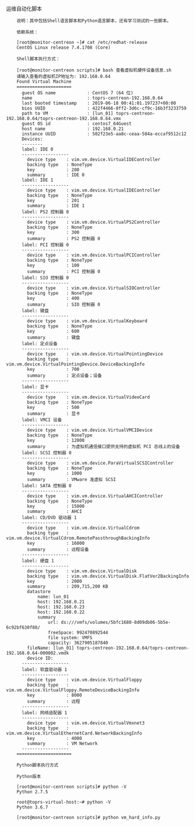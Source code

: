 
运维自动化脚本

        说明：其中包括Shell语言脚本和Python语言脚本，还有学习测试的一些脚本。
		
		依赖系统：
		
		[root@monitor-centreon ~]# cat /etc/redhat-release 
		CentOS Linux release 7.4.1708 (Core) 
		
		Shell脚本执行方式：
		
		[root@monitor-centreon scripts]# bash 查看虚拟机硬件设备信息.sh
		请输入查看的虚拟机IP地址为: 192.168.0.64
		Found Virtual Machine
		=====================
		  guest OS name            : CentOS 7 (64 位)
		  name                     : toprs-centreon-192.168.0.64
		  last booted timestamp    : 2019-06-18 00:41:01.197237+00:00
		  bios UUID                : 422f4466-8ff2-3d6c-cf9c-16b3f3233759
		  path to VM               : [lun_01] toprs-centreon-192.168.0.64/toprs-centreon-192.168.0.64.vmx
		  guest OS id              : centos7_64Guest
		  host name                : 192.168.0.21
		  instance UUID            : 502f23e5-aa8c-ceaa-584a-eccaf9512c12
		  Devices:
		  --------
		  label: IDE 0
		  ------------------
			device type    : vim.vm.device.VirtualIDEController
			backing type   : NoneType
			key            : 200
			summary        : IDE 0
		  label: IDE 1
		  ------------------
			device type    : vim.vm.device.VirtualIDEController
			backing type   : NoneType
			key            : 201
			summary        : IDE 1
		  label: PS2 控制器 0
		  ------------------
			device type    : vim.vm.device.VirtualPS2Controller
			backing type   : NoneType
			key            : 300
			summary        : PS2 控制器 0
		  label: PCI 控制器 0
		  ------------------
			device type    : vim.vm.device.VirtualPCIController
			backing type   : NoneType
			key            : 100
			summary        : PCI 控制器 0
		  label: SIO 控制器 0
		  ------------------
			device type    : vim.vm.device.VirtualSIOController
			backing type   : NoneType
			key            : 400
			summary        : SIO 控制器 0
		  label: 键盘 
		  ------------------
			device type    : vim.vm.device.VirtualKeyboard
			backing type   : NoneType
			key            : 600
			summary        : 键盘
		  label: 定点设备
		  ------------------
			device type    : vim.vm.device.VirtualPointingDevice
			backing type   : vim.vm.device.VirtualPointingDevice.DeviceBackingInfo
			key            : 700
			summary        : 定点设备；设备
		  ------------------
		  label: 显卡 
		  ------------------
			device type    : vim.vm.device.VirtualVideoCard
			backing type   : NoneType
			key            : 500
			summary        : 显卡
		  label: VMCI 设备
		  ------------------
			device type    : vim.vm.device.VirtualVMCIDevice
			backing type   : NoneType
			key            : 12000
			summary        : 为虚拟机通信接口提供支持的虚拟机 PCI 总线上的设备
		  label: SCSI 控制器 0
		  ------------------
			device type    : vim.vm.device.ParaVirtualSCSIController
			backing type   : NoneType
			key            : 1000
			summary        : VMware 准虚拟 SCSI
		  label: SATA 控制器 0
		  ------------------
			device type    : vim.vm.device.VirtualAHCIController
			backing type   : NoneType
			key            : 15000
			summary        : AHCI
		  label: CD/DVD 驱动器 1
		  ------------------
			device type    : vim.vm.device.VirtualCdrom
			backing type   : vim.vm.device.VirtualCdrom.RemotePassthroughBackingInfo
			key            : 16000
			summary        : 远程设备
		  ------------------
		  label: 硬盘 1
		  ------------------
			device type    : vim.vm.device.VirtualDisk
			backing type   : vim.vm.device.VirtualDisk.FlatVer2BackingInfo
			key            : 2000
			summary        : 209,715,200 KB
			datastore
				name: lun_01
				host: 192.168.0.21
				host: 192.168.0.23
				host: 192.168.0.22
				summary
					url: ds:///vmfs/volumes/5bfc1680-8d09db06-5b5e-6c92bf630f88/
					freeSpace: 992470892544
					file system: VMFS
					capacity: 3627905187840
			fileName: [lun_01] toprs-centreon-192.168.0.64/toprs-centreon-192.168.0.64-000002.vmdk
			device ID: 
		  ------------------
		  label: 软盘驱动器 1
		  ------------------
			device type    : vim.vm.device.VirtualFloppy
			backing type   : vim.vm.device.VirtualFloppy.RemoteDeviceBackingInfo
			key            : 8000
			summary        : 远程
		  ------------------
		  label: 网络适配器 1
		  ------------------
			device type    : vim.vm.device.VirtualVmxnet3
			backing type   : vim.vm.device.VirtualEthernetCard.NetworkBackingInfo
			key            : 4000
			summary        : VM Network
		  ------------------
		=====================
		
		Python脚本执行方式
		
		Python版本
		
		[root@monitor-centreon scripts]# python -V
		Python 2.7.5
		
		root@toprs-virtual-host:~# python -V
		Python 3.6.7
		
		[root@monitor-centreon scripts]# python vm_hard_info.py




